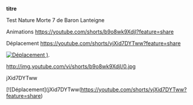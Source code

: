 **titre**

Test Nature Morte 7 de Baron Lanteigne


Animations
https://youtube.com/shorts/b9o8wk9XdjI?feature=share

Déplacement
https://youtube.com/shorts/vjXid7DYTww?feature=share


[![Déplacement](http://img.youtube.com/vi/shorts/b9o8wk9XdjI/0.jpg)
)](https://youtube.com/shorts/vjXid7DYTww?feature=share).

http://img.youtube.com/vi/shorts/b9o8wk9XdjI/0.jpg

jXid7DYTww

[![Déplacement](jXid7DYTww(https://youtube.com/shorts/vjXid7DYTww?feature=share)
